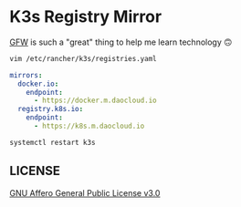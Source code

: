 # K3s Registry Mirror

[GFW](https://en.wikipedia.org/wiki/Great_Firewall) is such a "great" thing to help me learn technology 🙃

```bash
vim /etc/rancher/k3s/registries.yaml
```

```yaml
mirrors:
  docker.io:
    endpoint:
      - https://docker.m.daocloud.io
  registry.k8s.io:
    endpoint:
      - https://k8s.m.daocloud.io
```

```bash
systemctl restart k3s
```

## LICENSE

[GNU Affero General Public License v3.0](https://choosealicense.com/licenses/agpl-3.0/)
